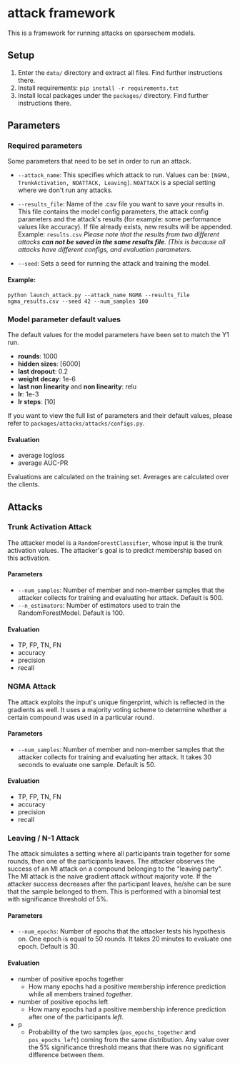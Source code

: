 # attack framework
This is a framework for running attacks on sparsechem models.

## Setup
1. Enter the `data/` directory and extract all files.
   Find further instructions there.
2. Install requirements: `pip install -r requirements.txt`
3. Install local packages under the `packages/` directory.
  Find further instructions there.

## Parameters
### Required parameters
Some parameters that need to be set in order to run an attack.

* `--attack_name`: This specifies which attack to run. Values can be: `[NGMA, TrunkActivation, NOATTACK, Leaving]`.
`NOATTACK` is a special setting where we don't run any attacks.
  
* `--results_file`: Name of the .csv file you want to save your results in.
  This file contains the model config parameters, the attack config parameters and the attack's results (for example: some performance values like accuracy).
  If file already exists, new results will be appended. Example: `results.csv`
*Please note that the results from two different attacks **can not be saved in the same results file**.*
  *(This is because all attacks have different configs, and evaluation parameters.*

* `--seed`: Sets a seed for running the attack and training the model.

#### Example:
`python launch_attack.py --attack_name NGMA --results_file ngma_results.csv --seed 42 --num_samples 100`

### Model parameter default values
The default values for the model parameters have been set to match the Y1 run.
* **rounds**: 1000
* **hidden sizes**: [6000]
* **last dropout**: 0.2
* **weight decay**: 1e-6
* **last non linearity** and **non linearity**: relu
* **lr**: 1e-3
* **lr steps**: [10]

If you want to view the full list of parameters and their default values, please refer to `packages/attacks/attacks/configs.py`.

#### Evaluation
- average logloss
- average AUC-PR

Evaluations are calculated on the training set.
Averages are calculated over the clients.

## Attacks
### Trunk Activation Attack
The attacker model is a `RandomForestClassifier`, whose input is the trunk activation values.
The attacker's goal is to predict membership based on this activation.
#### Parameters
* `--num_samples`: Number of member and non-member samples that the attacker collects for training and evaluating her attack.
  Default is 500.
* `--n_estimators`: Number of estimators used to train the RandomForestModel. 
  Default is 100.
#### Evaluation
* TP, FP, TN, FN
* accuracy
* precision
* recall

### NGMA Attack
The attack exploits the input's unique fingerprint, which is reflected in the gradients as well.
It uses a majority voting scheme to determine whether a certain compound was used in a particular round.
#### Parameters
* `--num_samples`: Number of member and non-member samples that the attacker collects for training and evaluating her attack.
  It takes 30 seconds to evaluate one sample. Default is 50.
#### Evaluation
* TP, FP, TN, FN
* accuracy
* precision
* recall

### Leaving / N-1 Attack
The attack simulates a setting where all participants train together for some rounds, then one of the participants leaves.
The attacker observes the success of an MI attack on a compound belonging to the "leaving party".
The MI attack is the naive gradient attack *without* majority vote.
If the attacker success decreases after the participant leaves, he/she can be sure that the sample belonged to them.
This is performed with a binomial test with significance threshold of 5%.
#### Parameters
* `--num_epochs`: Number of epochs that the attacker tests his hypothesis on. 
  One epoch is equal to 50 rounds. It takes 20 minutes to evaluate one epoch. 
  Default is 30.
#### Evaluation
- number of positive epochs together
  - How many epochs had a positive membership inference prediction while all members trained *together*.
- number of positive epochs left
  - How many epochs had a positive membership inference prediction after one of the participants *left*.
- p
  - Probability of the two samples (`pos_epochs_together` and `pos_epochs_left`) coming from the same distribution.
  Any value over the 5% significance threshold means that there was no significant difference between them.


